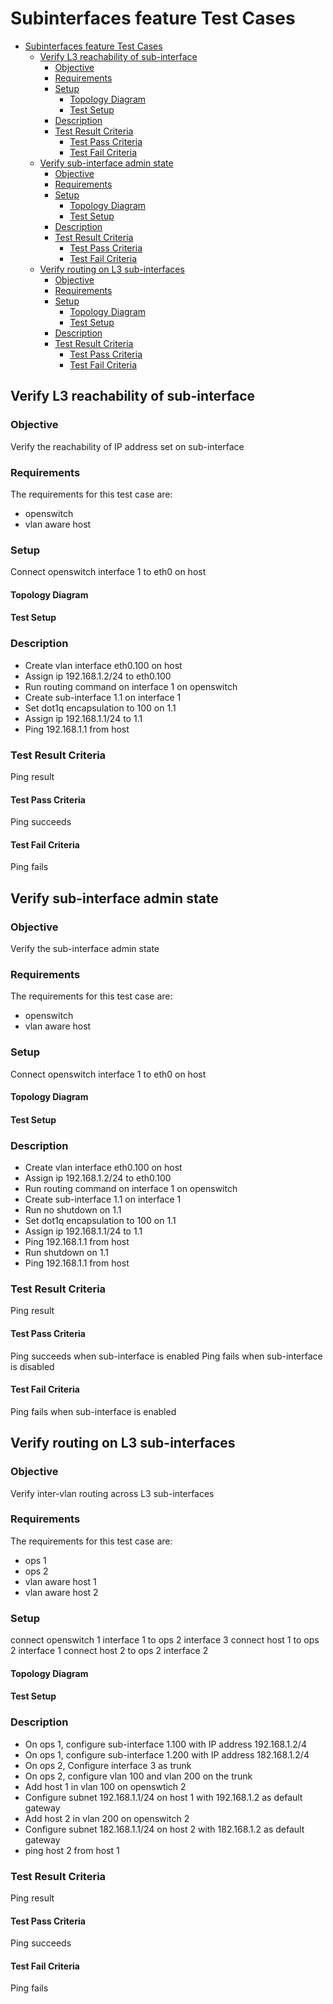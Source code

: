 # Subinterfaces feature Test Cases
<!-- TOC depth:6 withLinks:1 updateOnSave:1 orderedList:0 -->

- [Subinterfaces feature Test Cases](#subinterfaces-feature-test-cases)
	- [Verify L3 reachability of sub-interface](#verify-l3-reachability-of-sub-interface)
		- [Objective](#objective)
		- [Requirements](#requirements)
		- [Setup](#setup)
			- [Topology Diagram](#topology-diagram)
			- [Test Setup](#test-setup)
		- [Description](#description)
		- [Test Result Criteria](#test-result-criteria)
			- [Test Pass Criteria](#test-pass-criteria)
			- [Test Fail Criteria](#test-fail-criteria)
	- [Verify sub-interface admin state](#verify-sub-interface-admin-state)
		- [Objective](#objective)
		- [Requirements](#requirements)
		- [Setup](#setup)
			- [Topology Diagram](#topology-diagram)
			- [Test Setup](#test-setup)
		- [Description](#description)
		- [Test Result Criteria](#test-result-criteria)
			- [Test Pass Criteria](#test-pass-criteria)
			- [Test Fail Criteria](#test-fail-criteria)
	- [Verify routing on L3 sub-interfaces](#verify-routing-on-l3-sub-interfaces)
		- [Objective](#objective)
		- [Requirements](#requirements)
		- [Setup](#setup)
			- [Topology Diagram](#topology-diagram)
			- [Test Setup](#test-setup)
		- [Description](#description)
		- [Test Result Criteria](#test-result-criteria)
			- [Test Pass Criteria](#test-pass-criteria)
			- [Test Fail Criteria](#test-fail-criteria)
<!-- /TOC -->

##  Verify L3 reachability of sub-interface

### Objective
Verify the reachability of IP address set on sub-interface

### Requirements
The requirements for this test case are:
 - openswitch
 - vlan aware host

### Setup
Connect openswitch interface 1 to eth0 on host

#### Topology Diagram
#### Test Setup
### Description
 - Create vlan interface eth0.100 on host
 - Assign ip 192.168.1.2/24 to eth0.100
 - Run routing command on interface 1 on openswitch
 - Create sub-interface 1.1 on interface 1
 - Set dot1q encapsulation to 100 on 1.1
 - Assign ip 192.168.1.1/24 to 1.1
 - Ping 192.168.1.1 from host
### Test Result Criteria
Ping result

#### Test Pass Criteria
Ping succeeds

#### Test Fail Criteria
Ping fails

##  Verify sub-interface admin state

### Objective
Verify the sub-interface admin state

### Requirements
The requirements for this test case are:
 - openswitch
 - vlan aware host

### Setup
Connect openswitch interface 1 to eth0 on host

#### Topology Diagram

#### Test Setup

### Description
 - Create vlan interface eth0.100 on host
 - Assign ip 192.168.1.2/24 to eth0.100
 - Run routing command on interface 1 on openswitch
 - Create sub-interface 1.1 on interface 1
 - Run no shutdown on 1.1
 - Set dot1q encapsulation to 100 on 1.1
 - Assign ip 192.168.1.1/24 to 1.1
 - Ping 192.168.1.1 from host
 - Run shutdown on 1.1
 - Ping 192.168.1.1 from host

### Test Result Criteria
Ping result

#### Test Pass Criteria
Ping succeeds when sub-interface is enabled
Ping fails when sub-interface is disabled

#### Test Fail Criteria
Ping fails when sub-interface is enabled

##  Verify routing on L3 sub-interfaces

### Objective

Verify inter-vlan routing across L3 sub-interfaces

### Requirements
The requirements for this test case are:

 - ops 1
 - ops 2
 - vlan aware host 1
 - vlan aware host 2

### Setup
connect openswitch 1 interface 1 to ops 2 interface 3
connect host 1 to ops 2 interface 1
connect host 2 to ops 2 interface 2

#### Topology Diagram

#### Test Setup

### Description
 - On ops 1, configure sub-interface 1.100 with IP address  192.168.1.2/4
 - On ops 1, configure sub-interface 1.200 with IP address  182.168.1.2/4
 - On ops 2, Configure interface 3 as trunk
 - On ops 2, configure vlan 100 and vlan 200 on the trunk
 - Add host 1 in vlan 100 on openswtich 2
 - Configure subnet 192.168.1.1/24 on host 1 with 192.168.1.2 as default gateway
 - Add host 2 in vlan 200 on openswitch 2
 - Configure subnet 182.168.1.1/24 on host 2 with 182.168.1.2 as default gateway
 - ping host 2 from host 1

### Test Result Criteria
Ping result

#### Test Pass Criteria
Ping succeeds

#### Test Fail Criteria
Ping fails
